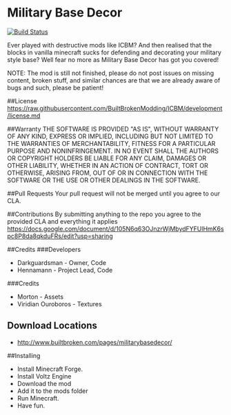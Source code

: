 Military Base Decor
=================

[![Build Status](https://travis-ci.org/BuiltBrokenModding/MilitaryBaseDecor.svg?branch=master)](https://travis-ci.org/BuiltBrokenModding/MilitaryBaseDecor)

Ever played with destructive mods like ICBM? And then realised that the blocks in vanilla minecraft sucks for defending and decorating your military style base? Well fear no more as Military Base Decor has got you covered!

NOTE: The mod is still not finished, please do not post issues on missing content, broken stuff, and similar chances are that we are already aware of bugs and such, please be patient!

##License
https://raw.githubusercontent.com/BuiltBrokenModding/ICBM/development/license.md
 
##Warranty
THE SOFTWARE IS PROVIDED "AS IS", WITHOUT WARRANTY OF ANY KIND, EXPRESS OR
IMPLIED, INCLUDING BUT NOT LIMITED TO THE WARRANTIES OF MERCHANTABILITY,
FITNESS FOR A PARTICULAR PURPOSE AND NONINFRINGEMENT. IN NO EVENT SHALL THE
AUTHORS OR COPYRIGHT HOLDERS BE LIABLE FOR ANY CLAIM, DAMAGES OR OTHER
LIABILITY, WHETHER IN AN ACTION OF CONTRACT, TORT OR OTHERWISE, ARISING FROM,
OUT OF OR IN CONNECTION WITH THE SOFTWARE OR THE USE OR OTHER DEALINGS IN
THE SOFTWARE.

##Pull Requests
Your pull request will not be merged until you agree to our CLA.

##Contributions
By submitting anything to the repo you agree to the provided CLA and everything it applies
https://docs.google.com/document/d/105N6q63OJnzrWjMbydFYFUlHmK6spc8P8da8qkduFRs/edit?usp=sharing

##Credits
###Developers
* Darkguardsman - Owner, Code
* Hennamann - Project Lead, Code

###Credits
* Morton - Assets
* Viridian Ouroboros - Textures

## Download Locations
* http://www.builtbroken.com/pages/militarybasedecor/

##Installing
* Install Minecraft Forge.
* Install Voltz Engine
* Download the mod
* Add it to the mods folder
* Run Minecraft.
* Have fun.
